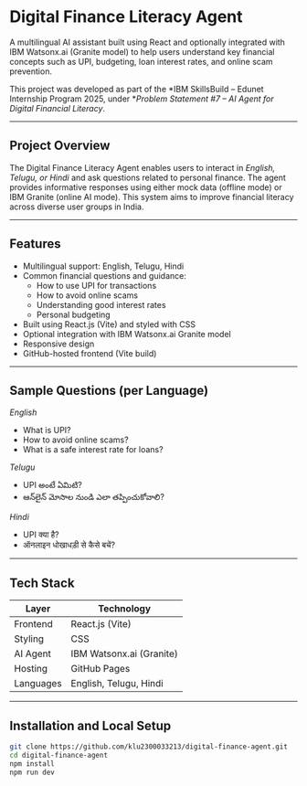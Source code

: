 # Digital Finance Literacy Agent

A multilingual AI assistant built using React and optionally integrated with IBM Watsonx.ai (Granite model) to help users understand key financial concepts such as UPI, budgeting, loan interest rates, and online scam prevention.

This project was developed as part of the *IBM SkillsBuild – Edunet Internship Program 2025, under **Problem Statement #7 – AI Agent for Digital Financial Literacy*.

---

## Project Overview

The Digital Finance Literacy Agent enables users to interact in *English, Telugu, or Hindi* and ask questions related to personal finance. The agent provides informative responses using either mock data (offline mode) or IBM Granite (online AI mode). This system aims to improve financial literacy across diverse user groups in India.

---

## Features

- Multilingual support: English, Telugu, Hindi
- Common financial questions and guidance:
  - How to use UPI for transactions
  - How to avoid online scams
  - Understanding good interest rates
  - Personal budgeting
- Built using React.js (Vite) and styled with CSS
- Optional integration with IBM Watsonx.ai Granite model
- Responsive design
- GitHub-hosted frontend (Vite build)

---

## Sample Questions (per Language)

*English*
- What is UPI?
- How to avoid online scams?
- What is a safe interest rate for loans?

*Telugu*
- UPI అంటే ఏమిటి?
- ఆన్‌లైన్ మోసాల నుండి ఎలా తప్పించుకోవాలి?

*Hindi*
- UPI क्या है?
- ऑनलाइन धोखाधड़ी से कैसे बचें?

---

## Tech Stack

| Layer      | Technology                  |
|------------|------------------------------|
| Frontend   | React.js (Vite)              |
| Styling    | CSS                          |
| AI Agent   | IBM Watsonx.ai (Granite)     |
| Hosting    | GitHub Pages                 |
| Languages  | English, Telugu, Hindi       |

---

## Installation and Local Setup

```bash
git clone https://github.com/klu2300033213/digital-finance-agent.git
cd digital-finance-agent
npm install
npm run dev
